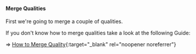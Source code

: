 <!-- markdownlint-disable MD041-->
#### Merge Qualities

First we're going to merge a couple of qualities.

If you don't know how to merge qualities take a look at the following Guide:

=> [How to Merge Quality](/Radarr/Tips/Merge-quality/){:target="\_blank" rel="noopener noreferrer"}
<!-- markdownlint-enable MD041-->
